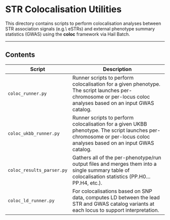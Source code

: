 # STR Colocalisation Utilities

This directory contains scripts to perform colocalisation analyses between STR association signals (e.g.\ eSTRs) and external phenotype summary statistics (GWAS) using the **coloc** framework via Hail Batch.

---

## Contents

| Script                                      | Description                                                                                                                      |
|---------------------------------------------|----------------------------------------------------------------------------------------------------------------------------------|
| `coloc_runner.py`               | Runner scripts to perform colocalisation for a given phenotype. The script launches per-chromosome or per-locus coloc analyses based on an input GWAS catalog. |
| `coloc_ukbb_runner.py`               | Runner scripts to perform colocalisation for a given UKBB phenotype. The script launches per-chromosome or per-locus coloc analyses based on an input GWAS catalog. |
| `coloc_results_parser.py`                   | Gathers all of the per-phenotype/run output files and merges them into a single summary table of colocalisation statistics (PP.H0…PP.H4, etc.).             |
| `coloc_ld_runner.py`                        | For colocalisations based on SNP data, computes LD between the lead STR and GWAS catalog variants at each locus to support interpretation.                      |
